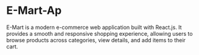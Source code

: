 # E-Mart-Ap
E-Mart is a modern e-commerce web application built with React.js. It provides a smooth and responsive shopping experience, allowing users to browse products across categories, view details, and add items to their cart.
